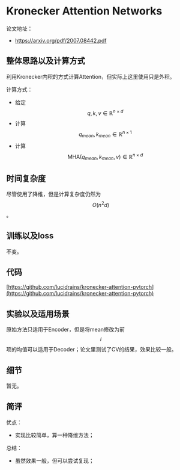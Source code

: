 # Kronecker Attention Networks

论文地址：

- https://arxiv.org/pdf/2007.08442.pdf



## 整体思路以及计算方式

利用Kronecker内积的方式计算Attention，但实际上这里使用只是外积。

计算方式：

- 给定$$q, k, v\in \mathbb R^{n\times d}$$
- 计算$$q_{mean}, k_{mean}\in \mathbb R^{n\times 1}$$
- 计算$$\mathrm{MHA}(q_{mean}, k_{mean},v) \in \mathbb R^{n\times d}$$



## 时间复杂度

尽管使用了降维，但是计算复杂度仍然为$$O(n^2d)$$。



## 训练以及loss

不变。



## 代码

[https://github.com/lucidrains/kronecker-attention-pytorch](https://github.com/lucidrains/kronecker-attention-pytorch)



## 实验以及适用场景

原始方法只适用于Encoder，但是将mean修改为前$$i$$项的均值可以适用于Decoder；论文里测试了CV的结果，效果比较一般。



## 细节

暂无。



## 简评

优点：

- 实现比较简单，算一种降维方法；

总结：

- 虽然效果一般，但可以尝试复现；

